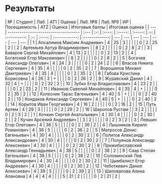 # Результаты

| №   | Студент                               | Лаб. | АТ1 | Оценка | Лаб. №8 | Лаб. №9 | ИР  | Посещаемость | АТ2 | Оценка | Итоговые баллы | Итоговая оценка |
| --- | ------------------------------------- | :--- | :-: | :----: | :-----: | :-----: | :-: | :----------: | :-: | :----: | :------------: | :-------------: | --- | --- | --- | --- | --- | --- | --- |
| 1   | Апсалимов Максим Андреевич            | 4    | 25  |   3    |         |         |     |              |  0  |   2    |       25       |        2        |
| 2   | Артемьев Артур Владимирович           |      |  8  |   2    |         |         |     |              |  0  |   2    |       8        |        2        |
| 3   | Баваров Сергей Михайлович             | 4    | 13  |   2    |         |         |     |              |  0  |   2    |       13       |        2        |
| 4   | Богатский Егор Максимович             |      |  8  |   2    |         |         |     |              |  0  |   2    |       8        |        2        |
| 5   | Богачев Александр Олегович            | 4    | 24  |   3    |         |         |     |              |  0  |   2    |       24       |        2        |
| 6   | Власов Никита Сергеевич               | 4    | 35  |   4    |         |         |     |              |  0  |   2    |       35       |        2        |
| 7   | Ворошилов Михаил Дмитриевич           | 4    | 35  |   4    |         |         |     |              |  0  |   2    |       35       |        2        |
| 8   | Габова Кристина Борисовна             | 4    | 26  |   3    |    +    |         |     |              |  0  |   2    |       26       |        2        |
| 9   | Журавский Данил                       | 4    | 32  |   4    |    +    |         |     |              |  0  |   2    |       32       |        2        |
| 10  | Зубко Егор Владиславович              | 4    | 23  |   2    |         |         |     |              |  0  |   2    |       23       |        2        |
| 11  | Иванков Савелий Михайлович            | 4    | 35  |   4    |    +    |         |     |              |  0  |   2    |       35       |        2        |
| 12  | Колесник Тарас Евгеньевич             | 4    | 40  |   5    |    +    |         |     |              |  0  |   2    |       40       |        2        |
| 13  | Кондаков Александр Сергеевич          | 4    | 40  |   5    |    +    |         |     |              |  0  |   2    |       40       |        2        |
| 14  | Корытов Иван Георгиевич               | 4    | 16  |   2    |         |         |     |              |  0  |   2    |       16       |        2        |
| 15  | Путь Артем                            | 4    | 29  |   3    |         |         |     |              |  0  |   2    |       29       |        2        |
| 16  | Шаропов Рустам                        |      |  3  |   2    |         |         |     |              |  0  |   2    |       3        |        2        |
| 1   | Кочкин Сергей Анатольевич             | 4    | 30  |   4    |         |         |     |              |  0  |   2    |       30       |        2        |
| 2   | Кучин Арсений Андреевич               |      |  3  |   2    |         |         |     |              |  0  |   2    |       3        |        2        |
| 3   | Левшин Егор Олегович                  | 4    | 36  |   5    |         |         |     |              |  0  |   2    |       36       |        2        |
| 4   | Лышников Кирилл Романович             | 4    | 36  |   5    |         |         |     |              |  0  |   2    |       36       |        2        |
| 5   | Матросов Денис Евгеньевич             | 4    | 30  |   4    |         |         |     |              |  0  |   2    |       30       |        2        |
| 6   | Политов Александр Александрович       | 4    | 30  |   4    |         |         |     |              |  0  |   2    |       30       |        2        |
| 7   | Полуянов Александр Алексеевич         | 4    | 30  |   4    |         |         |     |              |  0  |   2    |       30       |        2        |
| 8   | Прижибиславский Александр Геннадьевич | 4    | 38  |   5    |         |         |     |              |  0  |   2    |       38       |        2        |
| 9   | Саар Степан Евгеньевич                | 4    | 38  |   5    |         |         |     |              |  0  |   2    |       38       |        2        |
| 10  | Соломинский Лев Владимирович          | 4    | 30  |   4    |         |         |     |              |  0  |   2    |       30       |        2        |
| 11  | Цымбалист Егор Андреевич              | 4    | 30  |   4    |         |         |     |              |  0  |   2    |       30       |        2        |
| 12  | Чеботкевич Данил Алексеевич           | 4    | 39  |   5    |         |         |     |              |  0  |   2    |       39       |        2        |
| 13  | Шаповалова Алина Алановна             | 4    |  4  |   4    |    4    |         |     |              |  5  |   21   |       2        |                 |     |     |     | 0   | 2   | 21  | 2   |
